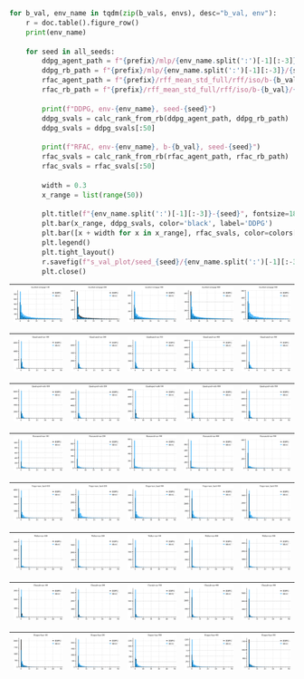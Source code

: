 ```python
for b_val, env_name in tqdm(zip(b_vals, envs), desc="b_val, env"):
    r = doc.table().figure_row()
    print(env_name)

    for seed in all_seeds:
        ddpg_agent_path = f"{prefix}/mlp/{env_name.split(':')[-1][:-3]}/{seed}/checkpoint/agent.pkl"
        ddpg_rb_path = f"{prefix}/mlp/{env_name.split(':')[-1][:-3]}/{seed}/checkpoint/replay_buffer.pkl"
        rfac_agent_path = f"{prefix}/rff_mean_std_full/rff/iso/b-{b_val}/{env_name.split(':')[-1][:-3]}/{seed}/checkpoint/agent.pkl"
        rfac_rb_path = f"{prefix}/rff_mean_std_full/rff/iso/b-{b_val}/{env_name.split(':')[-1][:-3]}/{seed}/checkpoint/replay_buffer.pkl"

        print(f"DDPG, env-{env_name}, seed-{seed}")
        ddpg_svals = calc_rank_from_rb(ddpg_agent_path, ddpg_rb_path)
        ddpg_svals = ddpg_svals[:50]

        print(f"RFAC, env-{env_name}, b-{b_val}, seed-{seed}")
        rfac_svals = calc_rank_from_rb(rfac_agent_path, rfac_rb_path)
        rfac_svals = rfac_svals[:50]

        width = 0.3
        x_range = list(range(50))

        plt.title(f"{env_name.split(':')[-1][:-3]}-{seed}", fontsize=18)
        plt.bar(x_range, ddpg_svals, color='black', label='DDPG')
        plt.bar([x + width for x in x_range], rfac_svals, color=colors[0], label='RFAC')
        plt.legend()
        plt.tight_layout()
        r.savefig(f"s_val_plot/seed_{seed}/{env_name.split(':')[-1][:-3]}.png")
        plt.close()
```

| <img style="align-self:center;" src="s_val_plot/seed_100/Acrobot-swingup.png" image="None" styles="{'margin': '0.5em'}" width="None" height="None"/> | <img style="align-self:center;" src="s_val_plot/seed_200/Acrobot-swingup.png" image="None" styles="{'margin': '0.5em'}" width="None" height="None"/> | <img style="align-self:center;" src="s_val_plot/seed_300/Acrobot-swingup.png" image="None" styles="{'margin': '0.5em'}" width="None" height="None"/> | <img style="align-self:center;" src="s_val_plot/seed_400/Acrobot-swingup.png" image="None" styles="{'margin': '0.5em'}" width="None" height="None"/> | <img style="align-self:center;" src="s_val_plot/seed_500/Acrobot-swingup.png" image="None" styles="{'margin': '0.5em'}" width="None" height="None"/> |
|:----------------------------------------------------------------------------------------------------------------------------------------------------:|:----------------------------------------------------------------------------------------------------------------------------------------------------:|:----------------------------------------------------------------------------------------------------------------------------------------------------:|:----------------------------------------------------------------------------------------------------------------------------------------------------:|:----------------------------------------------------------------------------------------------------------------------------------------------------:|

| <img style="align-self:center;" src="s_val_plot/seed_100/Quadruped-run.png" image="None" styles="{'margin': '0.5em'}" width="None" height="None"/> | <img style="align-self:center;" src="s_val_plot/seed_200/Quadruped-run.png" image="None" styles="{'margin': '0.5em'}" width="None" height="None"/> | <img style="align-self:center;" src="s_val_plot/seed_300/Quadruped-run.png" image="None" styles="{'margin': '0.5em'}" width="None" height="None"/> | <img style="align-self:center;" src="s_val_plot/seed_400/Quadruped-run.png" image="None" styles="{'margin': '0.5em'}" width="None" height="None"/> | <img style="align-self:center;" src="s_val_plot/seed_500/Quadruped-run.png" image="None" styles="{'margin': '0.5em'}" width="None" height="None"/> |
|:--------------------------------------------------------------------------------------------------------------------------------------------------:|:--------------------------------------------------------------------------------------------------------------------------------------------------:|:--------------------------------------------------------------------------------------------------------------------------------------------------:|:--------------------------------------------------------------------------------------------------------------------------------------------------:|:--------------------------------------------------------------------------------------------------------------------------------------------------:|

| <img style="align-self:center;" src="s_val_plot/seed_100/Quadruped-walk.png" image="None" styles="{'margin': '0.5em'}" width="None" height="None"/> | <img style="align-self:center;" src="s_val_plot/seed_200/Quadruped-walk.png" image="None" styles="{'margin': '0.5em'}" width="None" height="None"/> | <img style="align-self:center;" src="s_val_plot/seed_300/Quadruped-walk.png" image="None" styles="{'margin': '0.5em'}" width="None" height="None"/> | <img style="align-self:center;" src="s_val_plot/seed_400/Quadruped-walk.png" image="None" styles="{'margin': '0.5em'}" width="None" height="None"/> | <img style="align-self:center;" src="s_val_plot/seed_500/Quadruped-walk.png" image="None" styles="{'margin': '0.5em'}" width="None" height="None"/> |
|:---------------------------------------------------------------------------------------------------------------------------------------------------:|:---------------------------------------------------------------------------------------------------------------------------------------------------:|:---------------------------------------------------------------------------------------------------------------------------------------------------:|:---------------------------------------------------------------------------------------------------------------------------------------------------:|:---------------------------------------------------------------------------------------------------------------------------------------------------:|

| <img style="align-self:center;" src="s_val_plot/seed_100/Humanoid-run.png" image="None" styles="{'margin': '0.5em'}" width="None" height="None"/> | <img style="align-self:center;" src="s_val_plot/seed_200/Humanoid-run.png" image="None" styles="{'margin': '0.5em'}" width="None" height="None"/> | <img style="align-self:center;" src="s_val_plot/seed_300/Humanoid-run.png" image="None" styles="{'margin': '0.5em'}" width="None" height="None"/> | <img style="align-self:center;" src="s_val_plot/seed_400/Humanoid-run.png" image="None" styles="{'margin': '0.5em'}" width="None" height="None"/> | <img style="align-self:center;" src="s_val_plot/seed_500/Humanoid-run.png" image="None" styles="{'margin': '0.5em'}" width="None" height="None"/> |
|:-------------------------------------------------------------------------------------------------------------------------------------------------:|:-------------------------------------------------------------------------------------------------------------------------------------------------:|:-------------------------------------------------------------------------------------------------------------------------------------------------:|:-------------------------------------------------------------------------------------------------------------------------------------------------:|:-------------------------------------------------------------------------------------------------------------------------------------------------:|

| <img style="align-self:center;" src="s_val_plot/seed_100/Finger-turn_hard.png" image="None" styles="{'margin': '0.5em'}" width="None" height="None"/> | <img style="align-self:center;" src="s_val_plot/seed_200/Finger-turn_hard.png" image="None" styles="{'margin': '0.5em'}" width="None" height="None"/> | <img style="align-self:center;" src="s_val_plot/seed_300/Finger-turn_hard.png" image="None" styles="{'margin': '0.5em'}" width="None" height="None"/> | <img style="align-self:center;" src="s_val_plot/seed_400/Finger-turn_hard.png" image="None" styles="{'margin': '0.5em'}" width="None" height="None"/> | <img style="align-self:center;" src="s_val_plot/seed_500/Finger-turn_hard.png" image="None" styles="{'margin': '0.5em'}" width="None" height="None"/> |
|:-----------------------------------------------------------------------------------------------------------------------------------------------------:|:-----------------------------------------------------------------------------------------------------------------------------------------------------:|:-----------------------------------------------------------------------------------------------------------------------------------------------------:|:-----------------------------------------------------------------------------------------------------------------------------------------------------:|:-----------------------------------------------------------------------------------------------------------------------------------------------------:|

| <img style="align-self:center;" src="s_val_plot/seed_100/Walker-run.png" image="None" styles="{'margin': '0.5em'}" width="None" height="None"/> | <img style="align-self:center;" src="s_val_plot/seed_200/Walker-run.png" image="None" styles="{'margin': '0.5em'}" width="None" height="None"/> | <img style="align-self:center;" src="s_val_plot/seed_300/Walker-run.png" image="None" styles="{'margin': '0.5em'}" width="None" height="None"/> | <img style="align-self:center;" src="s_val_plot/seed_400/Walker-run.png" image="None" styles="{'margin': '0.5em'}" width="None" height="None"/> | <img style="align-self:center;" src="s_val_plot/seed_500/Walker-run.png" image="None" styles="{'margin': '0.5em'}" width="None" height="None"/> |
|:-----------------------------------------------------------------------------------------------------------------------------------------------:|:-----------------------------------------------------------------------------------------------------------------------------------------------:|:-----------------------------------------------------------------------------------------------------------------------------------------------:|:-----------------------------------------------------------------------------------------------------------------------------------------------:|:-----------------------------------------------------------------------------------------------------------------------------------------------:|

| <img style="align-self:center;" src="s_val_plot/seed_100/Cheetah-run.png" image="None" styles="{'margin': '0.5em'}" width="None" height="None"/> | <img style="align-self:center;" src="s_val_plot/seed_200/Cheetah-run.png" image="None" styles="{'margin': '0.5em'}" width="None" height="None"/> | <img style="align-self:center;" src="s_val_plot/seed_300/Cheetah-run.png" image="None" styles="{'margin': '0.5em'}" width="None" height="None"/> | <img style="align-self:center;" src="s_val_plot/seed_400/Cheetah-run.png" image="None" styles="{'margin': '0.5em'}" width="None" height="None"/> | <img style="align-self:center;" src="s_val_plot/seed_500/Cheetah-run.png" image="None" styles="{'margin': '0.5em'}" width="None" height="None"/> |
|:------------------------------------------------------------------------------------------------------------------------------------------------:|:------------------------------------------------------------------------------------------------------------------------------------------------:|:------------------------------------------------------------------------------------------------------------------------------------------------:|:------------------------------------------------------------------------------------------------------------------------------------------------:|:------------------------------------------------------------------------------------------------------------------------------------------------:|

| <img style="align-self:center;" src="s_val_plot/seed_100/Hopper-hop.png" image="None" styles="{'margin': '0.5em'}" width="None" height="None"/> | <img style="align-self:center;" src="s_val_plot/seed_200/Hopper-hop.png" image="None" styles="{'margin': '0.5em'}" width="None" height="None"/> | <img style="align-self:center;" src="s_val_plot/seed_300/Hopper-hop.png" image="None" styles="{'margin': '0.5em'}" width="None" height="None"/> | <img style="align-self:center;" src="s_val_plot/seed_400/Hopper-hop.png" image="None" styles="{'margin': '0.5em'}" width="None" height="None"/> | <img style="align-self:center;" src="s_val_plot/seed_500/Hopper-hop.png" image="None" styles="{'margin': '0.5em'}" width="None" height="None"/> |
|:-----------------------------------------------------------------------------------------------------------------------------------------------:|:-----------------------------------------------------------------------------------------------------------------------------------------------:|:-----------------------------------------------------------------------------------------------------------------------------------------------:|:-----------------------------------------------------------------------------------------------------------------------------------------------:|:-----------------------------------------------------------------------------------------------------------------------------------------------:|
